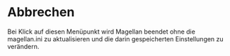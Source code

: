 <span id="top"></span>

# Abbrechen

Bei Klick auf diesen Menüpunkt wird Magellan beendet ohne die
magellan.ini zu aktualisieren und die darin gespeicherten Einstellungen
zu verändern.
